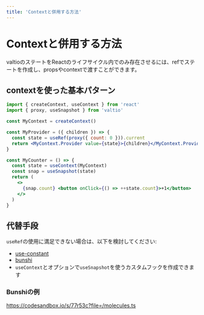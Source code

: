 ```yaml
---
title: 'Contextと併用する方法'
---
```


# Contextと併用する方法

valtioのステートをReactのライフサイクル内でのみ存在させるには、refでステートを作成し、propsやcontextで渡すことができます。

## contextを使った基本パターン

```jsx
import { createContext, useContext } from 'react'
import { proxy, useSnapshot } from 'valtio'

const MyContext = createContext()

const MyProvider = ({ children }) => {
  const state = useRef(proxy({ count: 0 })).current
  return <MyContext.Provider value={state}>{children}</MyContext.Provider>
}

const MyCounter = () => {
  const state = useContext(MyContext)
  const snap = useSnapshot(state)
  return (
    <>
      {snap.count} <button onClick={() => ++state.count}>+1</button>
    </>
  )
}
```

## 代替手段

`useRef`の使用に満足できない場合は、以下を検討してください:

- [use-constant](https://www.npmjs.com/package/use-constant)
- [bunshi](https://www.bunshi.org/recipes/valtio/)
- `useContext`とオプションで`useSnapshot`を使うカスタムフックを作成できます

### Bunshiの例

https://codesandbox.io/s/77r53c?file=/molecules.ts
